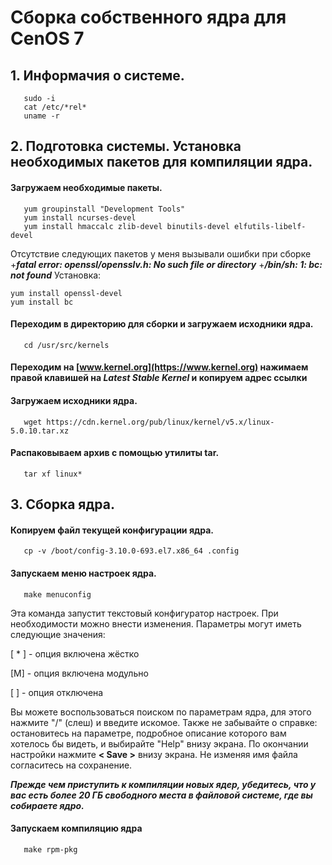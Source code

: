 # Сборка собственного ядра для CenOS 7

## 1. Информачия о системе.

```
   sudo -i
   cat /etc/*rel*
   uname -r
```   

## 2. Подготовка системы. Установка необходимых пакетов для компиляции ядра.

#### Загружаем необходимые пакеты.
```
   yum groupinstall "Development Tools"
   yum install ncurses-devel
   yum install hmaccalc zlib-devel binutils-devel elfutils-libelf-devel
```
Отсутствие следующих пакетов у меня вызывали ошибки при сборке
+**_fatal error: openssl/opensslv.h: No such file or directory_**
+**_/bin/sh: 1: bc: not found_**
Установка:
```
yum install openssl-devel
yum install bc
```

#### Переходим в директорию для сборки и загружаем исходники ядра.
```
   cd /usr/src/kernels
```   
#### Переходим на [www.kernel.org](https://www.kernel.org) нажимаем правой клавишей на *Latest Stable Kernel* и копируем адрес ссылки

#### Загружаем исходники ядра.
```
   wget https://cdn.kernel.org/pub/linux/kernel/v5.x/linux-5.0.10.tar.xz
```
#### Распаковываем архив с помощью утилиты tar.
```
   tar xf linux*
```  
## 3. Сборка ядра.

#### Копируем файл текущей конфигурации ядра.
```
   cp -v /boot/config-3.10.0-693.el7.x86_64 .config
```
#### Запускаем меню настроек ядра.
```
   make menuconfig
```
Эта команда запустит текстовый конфигуратор настроек. При необходимости можно внести изменения.
Параметры могут иметь следующие значения:

[ * ] - опция включена жёстко

[M] - опция включена модульно

[ ] - опция отключена

Вы можете воспользоваться поиском по параметрам ядра, для этого нажмите "/" (слеш) и введите искомое. Также не забывайте о справке: остановитесь на параметре, подробное описание которого вам хотелось бы видеть, и выбирайте "Help" внизу экрана.
По окончании настройки нажмите **< Save >** внизу экрана. Не изменяя имя файла согласитесь на сохранение. 

**_Прежде чем приступить к компиляции новых ядер, убедитесь, что у вас есть более 20 ГБ свободного места в файловой системе, где вы собираете ядро._**

#### Запускаем компиляцию ядра
```
   make rpm-pkg
```
